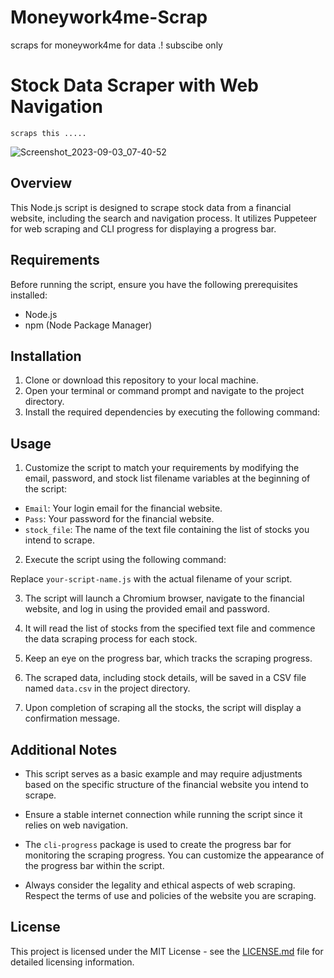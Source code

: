 # Moneywork4me-Scrap
scraps for moneywork4me for data .! subscibe only 
# Stock Data Scraper with Web Navigation
    scraps this .....
![Screenshot_2023-09-03_07-40-52](https://github.com/lightdrk/Moneywork4me-Scrap/assets/108566237/ca1bc28f-eb4e-4c43-af7f-5976a0c91f39)

## Overview
This Node.js script is designed to scrape stock data from a financial website, including the search and navigation process. It utilizes Puppeteer for web scraping and CLI progress for displaying a progress bar.

## Requirements
Before running the script, ensure you have the following prerequisites installed:
- Node.js
- npm (Node Package Manager)

## Installation
1. Clone or download this repository to your local machine.
2. Open your terminal or command prompt and navigate to the project directory.
3. Install the required dependencies by executing the following command:



## Usage
1. Customize the script to match your requirements by modifying the email, password, and stock list filename variables at the beginning of the script:
- `Email`: Your login email for the financial website.
- `Pass`: Your password for the financial website.
- `stock_file`: The name of the text file containing the list of stocks you intend to scrape.

2. Execute the script using the following command:


Replace `your-script-name.js` with the actual filename of your script.

3. The script will launch a  Chromium browser, navigate to the financial website, and log in using the provided email and password.

4. It will read the list of stocks from the specified text file and commence the data scraping process for each stock.

5. Keep an eye on the progress bar, which tracks the scraping progress.

6. The scraped data, including stock details, will be saved in a CSV file named `data.csv` in the project directory.

7. Upon completion of scraping all the stocks, the script will display a confirmation message.

## Additional Notes
- This script serves as a basic example and may require adjustments based on the specific structure of the financial website you intend to scrape.

- Ensure a stable internet connection while running the script since it relies on web navigation.

- The `cli-progress` package is used to create the progress bar for monitoring the scraping progress. You can customize the appearance of the progress bar within the script.

- Always consider the legality and ethical aspects of web scraping. Respect the terms of use and policies of the website you are scraping.

## License
This project is licensed under the MIT License - see the [LICENSE.md](LICENSE.md) file for detailed licensing information.
